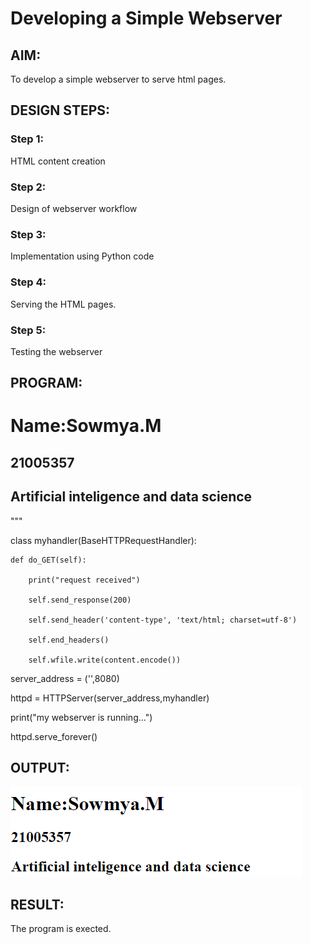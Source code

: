 # Developing a Simple Webserver
## AIM:

To develop a simple webserver to serve html pages.
## DESIGN STEPS:
### Step 1:

HTML content creation
### Step 2:

Design of webserver workflow
### Step 3:

Implementation using Python code
### Step 4:

Serving the HTML pages.
### Step 5:

Testing the webserver
## PROGRAM:
 <!DOCTYPE html>
<html>
<head>
<title>My webserver</title>
</head>
<body>
<h1>Name:Sowmya.M</h1>
<h2>21005357</h2>
<h2>Artificial inteligence and data science</h2>
</body>
</html>
"""

class myhandler(BaseHTTPRequestHandler):

    def do_GET(self):

        print("request received")

        self.send_response(200)

        self.send_header('content-type', 'text/html; charset=utf-8')

        self.end_headers()

        self.wfile.write(content.encode())

server_address = ('',8080)

httpd = HTTPServer(server_address,myhandler)

print("my webserver is running...")

httpd.serve_forever()

## OUTPUT:
![output](https://github.com/MSowmya28/Web_server/blob/main/output.png?raw=true)
## RESULT:
The program is exected.
